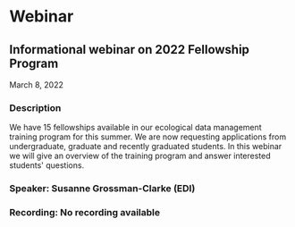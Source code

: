 # Webinar

## Informational webinar on 2022 Fellowship Program

March 8, 2022

### Description

We have 15 fellowships available in our ecological data management training program for this summer. We are now requesting applications from undergraduate, graduate and recently graduated students. In this webinar we will give an overview of the training program and answer interested students' questions.

### Speaker: Susanne Grossman-Clarke (EDI)

### Recording: No recording available

<!-- Webinars -->
